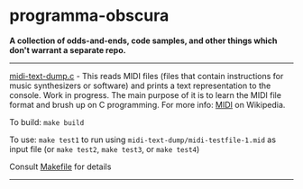 # programma-obscura

**A collection of odds-and-ends, code samples, and other things which don't warrant a separate repo.**

---

[midi-text-dump.c](https://github.com/adambduncan/programma-obscura/blob/master/midi-text-dump/midi-text-dump.c) - This reads MIDI files (files that contain instructions for music synthesizers or software) and prints a text representation to the console. Work in progress. The main purpose of it is to learn the MIDI file format and brush up on C programming. For more info: [MIDI](https://en.wikipedia.org/wiki/MIDI) on Wikipedia.

To build: `make build`

To use: `make test1` to run using `midi-text-dump/midi-testfile-1.mid` as input file (or `make test2`, `make test3`, or `make test4`) 

Consult [Makefile](https://github.com/adambduncan/programma-obscura/blob/master/midi-text-dump/Makefile) for details

---
